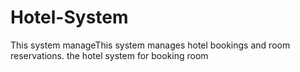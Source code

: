 # Hotel-System
This system manageThis system manages hotel bookings and room reservations. the hotel system  for booking room 
